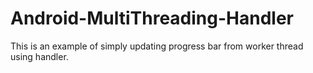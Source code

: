 # Android-MultiThreading-Handler
This is an example of simply updating progress bar from worker thread using handler.
